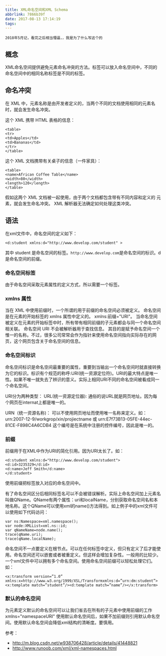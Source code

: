 ```yaml
---
title: XML命名空间和XML Schema
abbrlink: 7866b39f
date: 2017-08-13 17:14:19
tags:
---
```

```
2018年5月记，看完之后相当懵逼，，我是为了什么写这个的
```

## 概念

XML命名空间提供避免元素命名冲突的方法。标签可以放入命名空间中，不同的命名空间中的相同名称标签是不同的标签。




## 命名冲突
在 XML 中，元素名称是由开发者定义的，当两个不同的文档使用相同的元素名时，就会发生命名冲突。

这个 XML 携带 HTML 表格的信息：
```
<table>
<tr>
<td>Apples</td>
<td>Bananas</td>
</tr>
</table>
```
这个 XML 文档携带有关桌子的信息（一件家具）：
```
<table>
<name>African Coffee Table</name>
<width>80</width>
<length>120</length>
</table>
```
假如这两个 XML 文档被一起使用，由于两个文档都包含带有不同内容和定义的 <table> 元素，就会发生命名冲突。
XML 解析器无法确定如何处理这类冲突。




## 语法
在xml文件中，命名空间的定义如下：
```
<d:student xmlns:d="http://www.develop.com/student" >
```
其中 student 是命名空间的标签。`http://www.develop.com`是命名空间的标识。d是命名空间的前缀。





### 命名空间标签
由于命名空间采取元素属性的定义方式，所以需要一个标签。



### xmlns 属性
当在 XML 中使用前缀时，一个所谓的用于前缀的命名空间必须被定义。
命名空间是在元素的开始标签的 xmlns 属性中定义的。
xmlns:前缀="URI"。
当命名空间被定义在元素的开始标签中时，所有带有相同前缀的子元素都会与同一个命名空间相关联。
命名空间 URI 不会被解析器用于查找信息。
其目的是赋予命名空间一个惟一的名称。不过，很多公司常常会作为指针来使用命名空间指向实际存在的网页，这个网页包含关于命名空间的信息。




### 命名空间标识
命名空间标识是命名空间最重要的属性，重要到当输出一个命名空间时就直接转换为它的标识。标识有个规范的称呼:URI(统一资源定位符)。URI的最大特点是唯一性。如果不唯一就失去了辨识的意义。实际上相同URI不同的命名空间被看成同一个命名空间。

URI分为两种类型：
URL(统一资源定位器):
通俗的说URL就是网页地址。因为每个网页在internat上都是唯一的。

URN（统一资源名称)：
可以不使用网页地址而使用唯一名称来定义。如：
urn:2007-12-9/workgrop/xin/projiectname
或 urn:E7f73B13-05FE-44ec-81CE-F898C4A6CDB4
这个编号是在系统中注册的控件编号，因此是唯一的。

### 前缀
前缀用于在XML中作为URI的简化引用。因为URI太长了。如：
```
<d:student xmlns:d="http://www.develop.com/student">
<d:id>3235329</d:id>
<d:name>Jeff Smith</d:name>
</d:student>
```
使用前缀把标签放入对应的命名空间中。


有了命名空间区分后相同标签名可以不会被错误解析。实际上命名空间加上元素名叫做QName。QName有两个属性：uri和localName，分别获取命名空间名和本地名称。这个QName可以使用xml的name()方法得到。如上例子中的xml文件可以使用如下代码访问：
```
var ns:Namespace=xml.namespace();
var node:XMLList=xml.ns::id;
var qNameName=node.name();
trace(qName.uri);
trace(qName.localName);
```

命名空间不一点要定义在根节点。可以在任何标签中定义，但只有定义了后才能使用。命名空间还可以嵌套或者被重定义。但这样会增加复杂性。一般用的比较少。一个xml文件中可以拥有多个命名空间。使用命名空间前缀可以轻松处理它们。如：
```
<x:transform version=”1.0” xmlns:x=http://www.w3.org/1999/XSL/Transformxmlns:d=”urn:dm:student”>
<x:template match=”student”/><d:template match=”name”/></x:transform>
```

### 默认的命名空间 ###
为元素定义默认的命名空间可以让我们省去在所有的子元素中使用前缀的工作
xmlns="namespaceURI"
使用默认命名空间后，如果不加前缀则引用默认命名空间。使用默认命名空间会降低xml结构的清晰度。要慎用。


参考：

* http://m.blog.csdn.net/w938706428/article/details/41448821
* http://www.runoob.com/xml/xml-namespaces.html